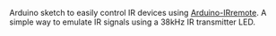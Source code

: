 Arduino sketch to easily control IR devices using [Arduino-IRremote](https://github.com/Arduino-IRremote/Arduino-IRremote). A simple way to emulate IR signals using a 38kHz IR transmitter LED.
